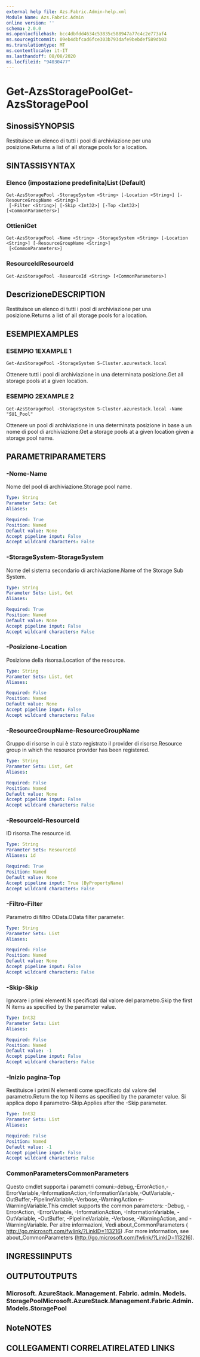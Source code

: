 ```yaml
---
external help file: Azs.Fabric.Admin-help.xml
Module Name: Azs.Fabric.Admin
online version: ''
schema: 2.0.0
ms.openlocfilehash: bcc4dbfdd4634c53835c588947a77c4c2e773af4
ms.sourcegitcommit: 09eb4dbfcad6fce303b793dafe9bebdef589db03
ms.translationtype: MT
ms.contentlocale: it-IT
ms.lasthandoff: 08/08/2020
ms.locfileid: "94030477"
---
```

# <span data-ttu-id="68224-101">Get-AzsStoragePool</span><span class="sxs-lookup"><span data-stu-id="68224-101">Get-AzsStoragePool</span></span>

## <span data-ttu-id="68224-102">Sinossi</span><span class="sxs-lookup"><span data-stu-id="68224-102">SYNOPSIS</span></span>
<span data-ttu-id="68224-103">Restituisce un elenco di tutti i pool di archiviazione per una posizione.</span><span class="sxs-lookup"><span data-stu-id="68224-103">Returns a list of all storage pools for a location.</span></span>

## <span data-ttu-id="68224-104">SINTASSI</span><span class="sxs-lookup"><span data-stu-id="68224-104">SYNTAX</span></span>

### <span data-ttu-id="68224-105">Elenco (impostazione predefinita)</span><span class="sxs-lookup"><span data-stu-id="68224-105">List (Default)</span></span>
```
Get-AzsStoragePool -StorageSystem <String> [-Location <String>] [-ResourceGroupName <String>]
 [-Filter <String>] [-Skip <Int32>] [-Top <Int32>] [<CommonParameters>]
```

### <span data-ttu-id="68224-106">Ottieni</span><span class="sxs-lookup"><span data-stu-id="68224-106">Get</span></span>
```
Get-AzsStoragePool -Name <String> -StorageSystem <String> [-Location <String>] [-ResourceGroupName <String>]
 [<CommonParameters>]
```

### <span data-ttu-id="68224-107">ResourceId</span><span class="sxs-lookup"><span data-stu-id="68224-107">ResourceId</span></span>
```
Get-AzsStoragePool -ResourceId <String> [<CommonParameters>]
```

## <span data-ttu-id="68224-108">Descrizione</span><span class="sxs-lookup"><span data-stu-id="68224-108">DESCRIPTION</span></span>
<span data-ttu-id="68224-109">Restituisce un elenco di tutti i pool di archiviazione per una posizione.</span><span class="sxs-lookup"><span data-stu-id="68224-109">Returns a list of all storage pools for a location.</span></span>

## <span data-ttu-id="68224-110">ESEMPI</span><span class="sxs-lookup"><span data-stu-id="68224-110">EXAMPLES</span></span>

### <span data-ttu-id="68224-111">ESEMPIO 1</span><span class="sxs-lookup"><span data-stu-id="68224-111">EXAMPLE 1</span></span>
```
Get-AzsStoragePool -StorageSystem S-Cluster.azurestack.local
```

<span data-ttu-id="68224-112">Ottenere tutti i pool di archiviazione in una determinata posizione.</span><span class="sxs-lookup"><span data-stu-id="68224-112">Get all storage pools at a given location.</span></span>

### <span data-ttu-id="68224-113">ESEMPIO 2</span><span class="sxs-lookup"><span data-stu-id="68224-113">EXAMPLE 2</span></span>
```
Get-AzsStoragePool -StorageSystem S-Cluster.azurestack.local -Name "SU1_Pool"
```

<span data-ttu-id="68224-114">Ottenere un pool di archiviazione in una determinata posizione in base a un nome di pool di archiviazione.</span><span class="sxs-lookup"><span data-stu-id="68224-114">Get a storage pools at a given location given a storage pool name.</span></span>

## <span data-ttu-id="68224-115">PARAMETRI</span><span class="sxs-lookup"><span data-stu-id="68224-115">PARAMETERS</span></span>

### <span data-ttu-id="68224-116">-Nome</span><span class="sxs-lookup"><span data-stu-id="68224-116">-Name</span></span>
<span data-ttu-id="68224-117">Nome del pool di archiviazione.</span><span class="sxs-lookup"><span data-stu-id="68224-117">Storage pool name.</span></span>

```yaml
Type: String
Parameter Sets: Get
Aliases:

Required: True
Position: Named
Default value: None
Accept pipeline input: False
Accept wildcard characters: False
```

### <span data-ttu-id="68224-118">-StorageSystem</span><span class="sxs-lookup"><span data-stu-id="68224-118">-StorageSystem</span></span>
<span data-ttu-id="68224-119">Nome del sistema secondario di archiviazione.</span><span class="sxs-lookup"><span data-stu-id="68224-119">Name of the Storage Sub System.</span></span>

```yaml
Type: String
Parameter Sets: List, Get
Aliases:

Required: True
Position: Named
Default value: None
Accept pipeline input: False
Accept wildcard characters: False
```

### <span data-ttu-id="68224-120">-Posizione</span><span class="sxs-lookup"><span data-stu-id="68224-120">-Location</span></span>
<span data-ttu-id="68224-121">Posizione della risorsa.</span><span class="sxs-lookup"><span data-stu-id="68224-121">Location of the resource.</span></span>

```yaml
Type: String
Parameter Sets: List, Get
Aliases:

Required: False
Position: Named
Default value: None
Accept pipeline input: False
Accept wildcard characters: False
```

### <span data-ttu-id="68224-122">-ResourceGroupName</span><span class="sxs-lookup"><span data-stu-id="68224-122">-ResourceGroupName</span></span>
<span data-ttu-id="68224-123">Gruppo di risorse in cui è stato registrato il provider di risorse.</span><span class="sxs-lookup"><span data-stu-id="68224-123">Resource group in which the resource provider has been registered.</span></span>

```yaml
Type: String
Parameter Sets: List, Get
Aliases:

Required: False
Position: Named
Default value: None
Accept pipeline input: False
Accept wildcard characters: False
```

### <span data-ttu-id="68224-124">-ResourceId</span><span class="sxs-lookup"><span data-stu-id="68224-124">-ResourceId</span></span>
<span data-ttu-id="68224-125">ID risorsa.</span><span class="sxs-lookup"><span data-stu-id="68224-125">The resource id.</span></span>

```yaml
Type: String
Parameter Sets: ResourceId
Aliases: id

Required: True
Position: Named
Default value: None
Accept pipeline input: True (ByPropertyName)
Accept wildcard characters: False
```

### <span data-ttu-id="68224-126">-Filtro</span><span class="sxs-lookup"><span data-stu-id="68224-126">-Filter</span></span>
<span data-ttu-id="68224-127">Parametro di filtro OData.</span><span class="sxs-lookup"><span data-stu-id="68224-127">OData filter parameter.</span></span>

```yaml
Type: String
Parameter Sets: List
Aliases:

Required: False
Position: Named
Default value: None
Accept pipeline input: False
Accept wildcard characters: False
```

### <span data-ttu-id="68224-128">-Skip</span><span class="sxs-lookup"><span data-stu-id="68224-128">-Skip</span></span>
<span data-ttu-id="68224-129">Ignorare i primi elementi N specificati dal valore del parametro.</span><span class="sxs-lookup"><span data-stu-id="68224-129">Skip the first N items as specified by the parameter value.</span></span>

```yaml
Type: Int32
Parameter Sets: List
Aliases:

Required: False
Position: Named
Default value: -1
Accept pipeline input: False
Accept wildcard characters: False
```

### <span data-ttu-id="68224-130">-Inizio pagina</span><span class="sxs-lookup"><span data-stu-id="68224-130">-Top</span></span>
<span data-ttu-id="68224-131">Restituisce i primi N elementi come specificato dal valore del parametro.</span><span class="sxs-lookup"><span data-stu-id="68224-131">Return the top N items as specified by the parameter value.</span></span>
<span data-ttu-id="68224-132">Si applica dopo il parametro-Skip.</span><span class="sxs-lookup"><span data-stu-id="68224-132">Applies after the -Skip parameter.</span></span>

```yaml
Type: Int32
Parameter Sets: List
Aliases:

Required: False
Position: Named
Default value: -1
Accept pipeline input: False
Accept wildcard characters: False
```

### <span data-ttu-id="68224-133">CommonParameters</span><span class="sxs-lookup"><span data-stu-id="68224-133">CommonParameters</span></span>
<span data-ttu-id="68224-134">Questo cmdlet supporta i parametri comuni:-debug,-ErrorAction,-ErrorVariable,-InformationAction,-InformationVariable,-OutVariable,-OutBuffer,-PipelineVariable,-Verbose,-WarningAction e-WarningVariable.</span><span class="sxs-lookup"><span data-stu-id="68224-134">This cmdlet supports the common parameters: -Debug, -ErrorAction, -ErrorVariable, -InformationAction, -InformationVariable, -OutVariable, -OutBuffer, -PipelineVariable, -Verbose, -WarningAction, and -WarningVariable.</span></span> <span data-ttu-id="68224-135">Per altre informazioni, Vedi about_CommonParameters ( http://go.microsoft.com/fwlink/?LinkID=113216) .</span><span class="sxs-lookup"><span data-stu-id="68224-135">For more information, see about_CommonParameters (http://go.microsoft.com/fwlink/?LinkID=113216).</span></span>

## <span data-ttu-id="68224-136">INGRESSI</span><span class="sxs-lookup"><span data-stu-id="68224-136">INPUTS</span></span>

## <span data-ttu-id="68224-137">OUTPUT</span><span class="sxs-lookup"><span data-stu-id="68224-137">OUTPUTS</span></span>

### <span data-ttu-id="68224-138">Microsoft. AzureStack. Management. Fabric. admin. Models. StoragePool</span><span class="sxs-lookup"><span data-stu-id="68224-138">Microsoft.AzureStack.Management.Fabric.Admin.Models.StoragePool</span></span>

## <span data-ttu-id="68224-139">Note</span><span class="sxs-lookup"><span data-stu-id="68224-139">NOTES</span></span>

## <span data-ttu-id="68224-140">COLLEGAMENTI CORRELATI</span><span class="sxs-lookup"><span data-stu-id="68224-140">RELATED LINKS</span></span>
